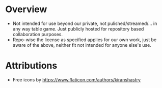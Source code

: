 # Overview

* Not intended for use beyond our private, not pulished/streamed/... in any way table game. Just publicly hosted for repository based collaboration purposes.
* Repo-wise the license as specified applies for our own work, just be aware of the above, neither fit not intended for anyone else's use.


# Attributions

* Free icons by https://www.flaticon.com/authors/kiranshastry